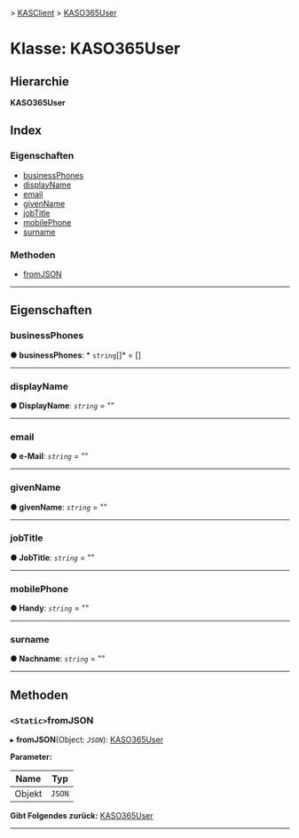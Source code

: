 [](../README.md) > [KASClient](../modules/kasclient.md) > [KASO365User](../classes/kasclient.kaso365user.md)

# <a name="class-kaso365user"></a>Klasse: KASO365User

## <a name="hierarchy"></a>Hierarchie

**KASO365User**

## <a name="index"></a>Index 

### <a name="properties"></a>Eigenschaften

* [businessPhones](kasclient.kaso365user.md#businessphones)
* [displayName](kasclient.kaso365user.md#displayname)
* [email](kasclient.kaso365user.md#email)
* [givenName](kasclient.kaso365user.md#givenname)
* [jobTitle](kasclient.kaso365user.md#jobtitle)
* [mobilePhone](kasclient.kaso365user.md#mobilephone)
* [surname](kasclient.kaso365user.md#surname)
### <a name="methods"></a>Methoden

* [fromJSON](kasclient.kaso365user.md#fromjson)

---

## <a name="properties"></a>Eigenschaften

<a id="businessphones"></a>

###  <a name="businessphones"></a>businessPhones

**● businessPhones**: * `string`[]* = []

___

<a id="displayname"></a>

###  <a name="displayname"></a>displayName

**● DisplayName**: *`string`* = ""

___

<a id="email"></a>

###  <a name="email"></a>email

**● e-Mail**: *`string`* = ""

___

<a id="givenname"></a>

###  <a name="givenname"></a>givenName

**● givenName**: *`string`* = ""

___

<a id="jobtitle"></a>

###  <a name="jobtitle"></a>jobTitle

**● JobTitle**: *`string`* = ""

___

<a id="mobilephone"></a>

###  <a name="mobilephone"></a>mobilePhone

**● Handy**: *`string`* = ""

___

<a id="surname"></a>

###  <a name="surname"></a>surname

**● Nachname**: *`string`* = ""

___

## <a name="methods"></a>Methoden

<a id="fromjson"></a>

### <a name="static-fromjson"></a>`<Static>`fromJSON

▸ **fromJSON**(Object: *`JSON`*): [KASO365User](kasclient.kaso365user.md)

**Parameter:**

| Name | Typ |
| ------ | ------ |
| Objekt | `JSON` |

**Gibt Folgendes zurück:** [KASO365User](kasclient.kaso365user.md)

___

